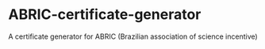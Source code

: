 # ABRIC-certificate-generator
A certificate generator for ABRIC (Brazilian association of science incentive)
